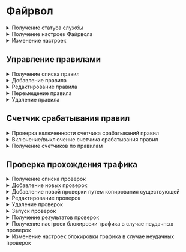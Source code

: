 # Файрвол

<details>
<summary>Получение статуса службы</summary>

```
GET /firewall/status
```

**Ответ на успешный запрос:**

```json5
[
   {
      "name": "rules-in-kernel",
      "status": "active" | "activating" | "deactivating" | "failed" | "inactive" | "reloading",
      "msg": [ "string" ]
  },
  {
        "msg": [ "string" ],
        "status": "active",
        "name": "auto-snat"
    }
]
```

* `msg` - список строк, поясняющих текущее состояние.

</details>

<details>
<summary>Получение настроек Файрвола</summary>

## Включенность пользовательских правил

```
GET /firewall/state
```

**Ответ на успешный запрос:**

```json5
{
    "enabled": "boolean"
} 
```

* `enabled` - опция раздела **Файрвол**: `true` - включена, `false` - выключена.

## Логирование правил

```
GET /firewall/settings
```

**Ответ на успешный запрос:**

```json5
{
    "automatic_snat_enabled": "boolean",
    "log_mode": "nothing" | "all" | "selected",
    "log_actions": [ "accept" | "drop" | "dnat" | "snat" | "mark_log" | "mark_not_log" ]
} 
```

* `automatic_snat_enabled` - включение автоматического SNAT: `true` - включен, `false`- выключен;
* `log_mode` - режим логирования;
* `log_actions` - события, которые будут логироваться.

</details>

<details>
<summary>Изменение настроек</summary>

```
PUT /firewall/settings
```

**Json-тело запроса:**

```json5
{
    "automatic_snat_enabled": "boolean",
    "log_mode": "nothing" | "all" | "selected",
    "log_actions": [ "accept" | "drop" | "dnat" | "snat" | "mark_log" | "mark_not_log" ]
} 
```

* `automatic_snat_enabled` - включение автоматического SNAT: `true` - включен, `false`- выключен;
* `log_mode` - режим логирования;
* `log_actions` - события, которые будут логироваться. 

**Ответ на успешный запрос**: 200 ОК

</details>

## Управление правилами

<details>
<summary>Получение списка правил</summary>

* `GET /firewall/rules/forward` - раздел FORWARD;
* `GET /firewall/rules/input` - раздел INPUT;
* `GET /firewall/rules/dnat` - раздел DNAT;
* `GET /firewall/rules/snat` - раздел SNAT;
* `GET /firewall/rules/log` - раздел Логирование.

**Ответ на успешный запрос:** объекты FilterRuleObject, DnatRuleObject, SnatRuleObject

**Объект FilterRuleObject** (разделы FORWARD и INPUT)

```json5
{
    "id": "integer",
    "parent_id": "string",
    "enabled": "boolean",
    "protocol": "string",
    "source_addresses": [ "string" ],
    "source_addresses_negate": "boolean",
    "source_ports": [ "string" ],
    "incoming_interface": "string",
    "destination_addresses": [ "string" ],
    "destination_addresses_negate": "boolean",
    "destination_ports": [ "string" ],
    "outgoing_interface": "string",
    "hip_profiles": [ "string" ],
    "dpi_profile": "string",
    "dpi_enabled": "boolean",
    "ips_profile": "string",
    "ips_enabled": "boolean",
    "timetable": [ "string" ],
    "comment": "string",
    "action": "accept" | "drop"
}
```

* `id` - идентификатор правила.
* `parent_id` - идентификатор группы в Ideco Center, в которую входит сервер, или константа `f3ffde22-a562-4f43-ac04-c40fcec6a88c` (соответствует Корневой группе);
* `enabled` - если `true`, то правило включено, `false` - выключено;
* `protocol` - протокол;
* `source_addresses` - адрес источника;
* `source_addresses_negate` - инвертировать адрес источника;
* `source_ports` - порты источников, список идентификаторов алиасов;
* `incoming_interface` - зона источника;
* `destination_addresses` - адрес назначения;
* `destination_addresses_negate` - инвертировать адрес назначения;
* `destination_ports` - порты назначения;
* `outgoing_interface` - зона назначения;
* `hip_profiles` - HIP-профили;
* `dpi_profile` - строка в формате UUID, идентификатор профиля DPI. Не может быть пустой строкой, если `dpi_enabled` = `true`;
* `dpi_enabled` - если `true`, то обработка с помощью модуля **Контроль приложений** включена, `false` - выключена;
* `ips_profile` - строка в формате UUID, идентификатор профиля IPS. Не может быть пустой строкой, если `ips_enabled` = `true`;
* `ips_enabled` - если `true`, то обработка с помощью модуля **Предотвращение вторжений** включена, `false` - выключена;
* `timetable` - время действия;
* `comment` - комментарий, может быть пустым;
* `action` - действие:
  * `accept` - разрешить;
  * `drop` - запретить.

**Объект DnatRuleObject** (раздел DNAT)

```json5
{
    "id": "integer",
    "parent_id": "string",
    "enabled": "boolean",
    "protocol": "string",
    "source_addresses": [ "string" ],
    "source_addresses_negate": "boolean",
    "source_ports": [ "string" ],
    "incoming_interface": "string",
    "destination_addresses": [ "string" ],
    "destination_addresses_negate": "boolean",
    "destination_ports": [ "string" ],
    "timetable": [ "string" ],
    "comment": "string",
    "action": "accept" | "dnat",
    "change_destination_address": "null" | "string",
    "change_destination_port": "null" | "string"
}
```

* `id` - идентификатор правила.
* `parent_id` - идентификатор группы в Ideco Center, в которую входит сервер, или константа `f3ffde22-a562-4f43-ac04-c40fcec6a88c` (соответствует Корневой группе);
* `enabled` - если `true`, то правило включено, `false` - выключено;
* `protocol` - протокол;
* `source_addresses` - адрес источника;
* `source_addresses_negate` - инвертировать адрес источника;
* `source_ports` - порты источников, список идентификаторов алиасов;
* `incoming_interface` - зона источника;
* `destination_addresses` - адрес назначения;
* `destination_addresses_negate` - инвертировать адрес назначения;
* `destination_ports` - порты назначения;
* `timetable` - время действия;
* `comment` - комментарий, может быть пустым;
* `action` - действие:
  * `accept` - разрешить;
  * `dnat` - производить DNAT.
* `change_destination_address` - IP-адрес или диапазон IP-адресов для замены назначения, или `null`, если `action` = `accept`;
* `change_destination_port` - порт или диапазон портов для замены значения, или `null`, если `action` = `accept`.

**Объект SnatRuleObject** (раздел SNAT)

```json5
{
    "id": "integer",
    "parent_id": "string",
    "enabled": "boolean",
    "protocol": "string",
    "source_addresses": [ "string" ],
    "source_addresses_negate": "boolean",
    "source_ports": [ "string" ],
    "destination_addresses": [ "string" ],
    "destination_addresses_negate": "boolean",
    "destination_ports": [ "string" ],
    "outgoing_interface": "string",
    "timetable": [ "string" ],
    "comment": "string",
    "action": "accept" | "snat",
    "change_source_address": "null" | "string"
}
```

* `id` - идентификатор правила.
* `parent_id` - идентификатор группы в Ideco Center, в которую входит сервер, или константа `f3ffde22-a562-4f43-ac04-c40fcec6a88c` (соответствует Корневой группе);
* `enabled` - если `true`, то правило включено, `false` - выключено;
* `protocol` - протокол;
* `source_addresses` - адрес источника;
* `source_addresses_negate` - инвертировать адрес источника;
* `source_ports` - порты источников, список идентификаторов алиасов;
* `destination_addresses` - адрес назначения;
* `destination_addresses_negate` - инвертировать адрес назначения;
* `destination_ports` - порты назначения;
* `outgoing_interface` - зона назначения;
* `timetable` - время действия;
* `action` - действие:
  * `accept` - разрешить;
  * `snat` - производить SNAT.
* `change_destination_address` - IP-адрес для замены источника, или `null`, если `action` = `accept`.

</details>

<details>
<summary>Добавление правила</summary>

* `POST /firewall/rules/forward?anchor_item_id=<id правила>&insert_after={true|false}` - раздел FORWARD;
* `POST /firewall/rules/input?anchor_item_id=<id правила>&insert_after={true|false}` - раздел INPUT;
* `POST /firewall/rules/dnat?anchor_item_id=<id правила>&insert_after={true|false}` - раздел DNAT;
* `POST /firewall/rules/snat?anchor_item_id=<id правила>&insert_after={true|false}` - раздел SNAT;
* `POST /firewall/rules/log?anchor_item_id=<id правила>&insert_after={true|false}` - раздел Логирование.

  * `anchor_item_id` - идентификатор правила, ниже или выше которого нужно создать новое. Если отсутствует, то новое правило будет добавлено в конец таблицы;
  * `insert_after` - вставка до или после. Если значение `true` или отсутствует, то новое правило будет добавлено сразу после указанного в `anchor_item_id`. Если `false` - на месте указанного в `anchor_item_id`.

**Json-тело запроса:** один из объектов FilterRuleObject (разделы FORWARD и INPUT) | DnatRuleObject (раздел DNAT) | SnatRuleObject (раздел SNAT), описанных в раскрывающемся блоке [**Получение списка правил**](access-rules-api/firewall.md#poluchenie-spiska-pravil)

* В запросе не должно быть `id`, так как правило еще не создано и не имеет идентификатора.

**Ответ на успешный запрос:**

```json5
{
    "id": "integer"
}
```

* `id` - идентификатор созданного правила.

</details>

<details>
<summary>Редактирование правила</summary>

* `PUT /firewall/rules/forward/<id правила>` - раздел FORWARD;
* `PUT /firewall/rules/input/<id правила>` - раздел INPUT;
* `PUT /firewall/rules/dnat/<id правила>` - раздел DNAT;
* `PUT /firewall/rules/snat/<id правила>` - раздел SNAT;
* `PUT /firewall/rules/log/<id правила>` - раздел Логирование.

**Json-тело запроса:** один из объектов FilterRuleObject (разделы FORWARD и INPUT) | DnatRuleObject (раздел DNAT) | SnatRuleObject (раздел SNAT), которые описаны в раскрывающемся блоке [**Получение списка правил**](access-rules-api/firewall.md#poluchenie-spiska-pravil), без поля `id`

**Ответ на успешный запрос:** 200 ОК

</details>

<details>
<summary>Перемещение правила</summary>

* `PATCH /firewall/rules/forward/move` - раздел FORWARD;
* `PATCH /firewall/rules/input/move` - раздел INPUT;
* `PATCH /firewall/rules/dnat/move` - раздел DNAT;
* `PATCH /firewall/rules/snat/move` - раздел SNAT;
* `PATCH /firewall/rules/log/move` - раздел Логирование.

**Json-тело запроса:**

```json5
{
    "params": {
      "id": "integer",
      "anchor_item_id": "integer",
      "insert_after": "boolean"
    }
}
```

* `id` - идентификатор перемещаемого правила;
* `anchor_item_id` - идентификатор правила, ниже или выше которого нужно поместить перемещаемое правило;
* `insert_after` - вставка до или после. Если `true`, то вставить правило сразу после указанного в `anchor_item_id`, если `false` - на месте указанного в `anchor_item_id`.

</details>

<details>
<summary>Удаление правила</summary>

* `DELETE /firewall/rules/forward/<id правила>` - раздел FORWARD;
* `DELETE /firewall/rules/input/<id правила>` - раздел INPUT;
* `DELETE /firewall/rules/dnat/<id правила>` - раздел DNAT;
* `DELETE /firewall/rules/snat/<id правила>` - раздел SNAT;
* `DELETE /firewall/rules/log/<id правила>` - раздел Логирование.

**Ответ на успешный запрос:** 200 ОК

</details>

## Счетчик срабатывания правил

<details>
<summary>Проверка включенности счетчика срабатываний правил</summary>

```
GET /firewall/watch
```

**Ответ на успешный запрос:**

```json5
{
   "enabled": "boolean"
}
```

* `enabled` - если `true`, то счетчик включен, `false` - выключен.

</details>

<details>
<summary>Включение/выключение счетчика срабатывания правил</summary>

```
PUT /firewall/watch
```

**Json-тело запроса:**

```json5
{
   "enabled": "boolean"
}
```

* `enabled` - `true` для включения, `false` для выключения.

**Ответ на успешный запрос:** 200 ОК

</details>

<details>
<summary>Получение счетчиков по правилам</summary>

* `GET /firewall/counters/forward` - раздел FORWARD;
* `GET /firewall/counters/input` - раздел INPUT;
* `GET /firewall/counters/dnat` - раздел DNAT;
* `GET /firewall/counters/snat` - раздел SNAT;
* `GET /firewall/rules/log` - раздел Логирование.

**Ответ на успешный запрос:**

```json5
[
   {
      "id": "integer",
      "packets": "integer"
   },
   ...
]
```

* `id` - идентификатор правила;
* `packets` - сумма сработанных правил.

</details>

## Проверка прохождения трафика

</details>

<details>
<summary>Получение списка проверок</summary>

```
GET /firewall/checks_packets
```

**Ответ на успешный запрос:**

```json5
{
    "id": "string",
    "enabled": "boolean",
    "protocol": "tcp" | "udp",
    "src_ip": "string",
    "src_port": "integer",
    "dst_ip": "string",
    "dst_port": "integer",
    "incoming_interface": "string",
    "expected_result": "drop" | "accept",
    "comment": "string"
}
```

* `id` - идентификатор проверки;
* `enabled` - включена ли данная проверка;
* `protocol` - протокол, используемый в данной проверке. Может быть `tcp` или `udp`;
* `src_ip` - адрес источника тестовых пакетов;
* `src_port` - порт источника тестовых пакетов;
* `dst_ip` - адрес назначения тестовых пакетов;
* `dst_port` - порт назначения тестовых пакетов;
* `incoming_interface` - идентификатор алиаса сетевого интерфейса, на который приходят тестовые пакеты;
* `expected_result` - ожидаемый результат выполнения проверки. Может быть `drop` или `accept`;
* `comment` - комментарий, может быть пустым.

</details>

<details>
<summary>Добавление новых проверок</summary>

```
POST /firewall/checks_packets
```

**Json-тело запроса:**

```json5
{
    "enabled": "boolean",
    "protocol": "tcp" | "udp",
    "src_ip": "string",
    "src_port": "integer",
    "dst_ip": "string",
    "dst_port": "integer",
    "incoming_interface": "string",
    "expected_result": "drop" | "accept",
    "comment": "string"
}
```

* `enabled` - включена ли данная проверка;
* `protocol` - протокол, используемый в данной проверке. Может быть `tcp` или `udp`;
* `src_ip` - адрес источника тестовых пакетов;
* `src_port` - порт источника тестовых пакетов;
* `dst_ip` - адрес назначения тестовых пакетов;
* `dst_port` - порт назначения тестовых пакетов;
* `incoming_interface` - идентификатор алиаса сетевого интерфейса, на который приходят тестовые пакеты;
* `expected_result` - ожидаемый результат выполнения проверки. Может быть `drop` или `accept`;
* `comment` - комментарий, может быть пустым.

**Ответ на успешный запрос:**

```json5
{
    "id": "integer"
}
```

* `id` - идентификатор созданной проверки.

</details>

<details>
<summary>Добавление новой проверки путем копирования существующей</summary>

```
POST /firewall/checks_packets/<id проверки>/copy
```

**Ответ на успешный запрос**:

```json5
{
  "id": "string"
}
```

* `id` - идентификатор созданной проверки.

</details>

<details>
<summary>Редактирование проверок</summary>

```
PATCH /firewall/checks_packets/<id проверки>
```

**Json-тело запроса:**

```json5
{
    "enabled": "boolean",
    "protocol": "tcp" | "udp",
    "src_ip": "string",
    "src_port": "integer",
    "dst_ip": "string",
    "dst_port": "integer",
    "incoming_interface": "string",
    "expected_result": "drop" | "accept",
    "comment": "string"
}
```

* `enabled` - включена ли данная проверка;
* `protocol` - протокол, используемый в данной проверке. Может быть `tcp` или `udp`;
* `src_ip` - адрес источника тестовых пакетов;
* `src_port` - порт источника тестовых пакетов;
* `dst_ip` - адрес назначения тестовых пакетов;
* `dst_port` - порт назначения тестовых пакетов;
* `incoming_interface` - идентификатор алиаса сетевого интерфейса, на который приходят тестовые пакеты;
* `expected_result` - ожидаемый результат выполнения проверки. Может быть `drop` или `accept`;
* `comment` - комментарий, может быть пустым.

**Ответ на успешный запрос:** 200 ОК

</details>

<details>
<summary>Удаление проверок</summary>

```
PATCH /firewall/checks_packets/<id проверки>
```

**Ответ на успешный запрос:** 200 ОК

</details>

<details>
<summary>Запуск проверок</summary>

```
POST /firewall/checks_start
```

**Ответ на успешный запрос:** 200 ОК

</details>

<details>
<summary>Получение результатов проверок</summary>

```
GET /firewall/checks_result
```

**Ответ на успешный запрос:**

```json5
{
    "block_status": "boolean",
    "in_progress": "boolean",
    "check_datetime": "integer",
    "data": { 
        "check_id": {
                "result": "drop" | "accept",
                "rule_id": "string",
                "verdict": "boolean"
                }
    }
}
```

* `block_status` - текущий статус блокировки трафика, вызванный провалом проверок;
* `in_progress` - выполняются ли проверки в данный момент;
* `check_datetime` - время выполнения последних проверок в формате `YYYYMMDDHMS`;
* `data` - словарь результатов проверок, ключ - uuid проверки;
* `result` - результат выполнения проверки, может быть `drop` или `accept`;
* `rule_id` - номер отработавшего правила. Например, `fwd.ngfw.2`;
* `verdict` - совпал ли фактический результат с ожидаемым.

**Номер правила в поле `rule_id` будет отсутствовать, если пакет был заблокирован пользовательским правилом INPUT. В этом случае поле `rule_id` будет иметь вид `inp.ngfw`**.

</details>

<details>
<summary>Получение настроек блокировки трафика в случае неудачных проверок</summary>

```
GET /firewall/checks_settings
```

**Ответ на успешный запрос:**

```json5
{
    "block_traffic": "boolean"
}
```

* `block_traffic` - настройка блокировки прохождения трафика при провале какой-либо проверки.

</details>

<details>
<summary>Изменение настроек блокировки трафика в случае неудачных проверок</summary>

```
PUT /firewall/checks_settings
```

**Json-тело запроса:**

```json5
{
    "block_traffic": "boolean"
}
```

* `block_traffic` - настройка блокировки прохождения трафика при провале какой-либо проверки.

**Ответ на успешный запрос:** 200 ОК

</details>